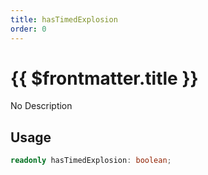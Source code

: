 ```yaml
---
title: hasTimedExplosion
order: 0
---
```


# {{ $frontmatter.title }}

No Description

## Usage

```ts
readonly hasTimedExplosion: boolean;
```
